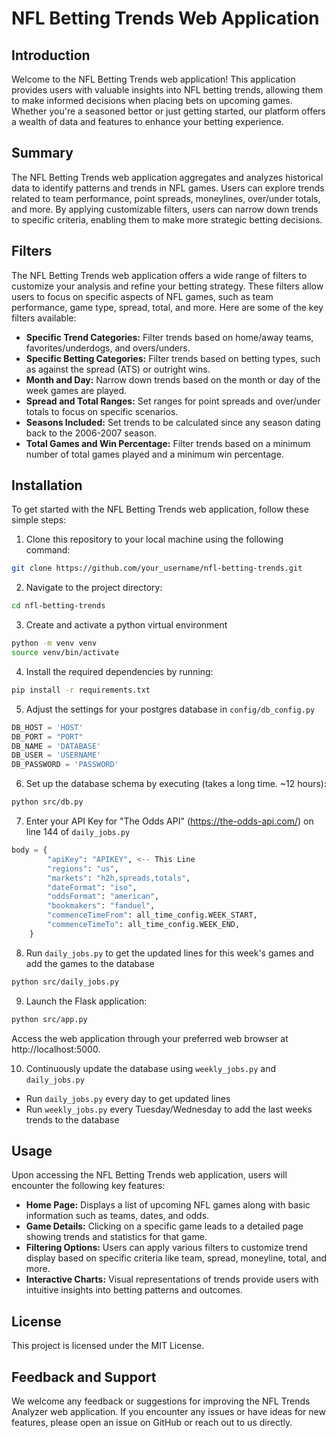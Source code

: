 # NFL Betting Trends Web Application

## Introduction
Welcome to the NFL Betting Trends web application! This application provides users with valuable insights into NFL betting trends, allowing them to make informed decisions when placing bets on upcoming games. Whether you're a seasoned bettor or just getting started, our platform offers a wealth of data and features to enhance your betting experience.

## Summary
The NFL Betting Trends web application aggregates and analyzes historical data to identify patterns and trends in NFL games. Users can explore trends related to team performance, point spreads, moneylines, over/under totals, and more. By applying customizable filters, users can narrow down trends to specific criteria, enabling them to make more strategic betting decisions.

## Filters
The NFL Betting Trends web application offers a wide range of filters to customize your analysis and refine your betting strategy. These filters allow users to focus on specific aspects of NFL games, such as team performance, game type, spread, total, and more. Here are some of the key filters available:

- **Specific Trend Categories:** Filter trends based on home/away teams, favorites/underdogs, and overs/unders.
- **Specific Betting Categories:** Filter trends based on betting types, such as against the spread (ATS) or outright wins.
- **Month and Day:** Narrow down trends based on the month or day of the week games are played.
- **Spread and Total Ranges:** Set ranges for point spreads and over/under totals to focus on specific scenarios.
- **Seasons Included:** Set trends to be calculated since any season dating back to the 2006-2007 season.
- **Total Games and Win Percentage:** Filter trends based on a minimum number of total games played and a minimum win percentage.

## Installation
To get started with the NFL Betting Trends web application, follow these simple steps:

1. Clone this repository to your local machine using the following command:
```bash
git clone https://github.com/your_username/nfl-betting-trends.git
```

2. Navigate to the project directory:
```bash
cd nfl-betting-trends
```

3. Create and activate a python virtual environment
```bash
python -m venv venv
source venv/bin/activate
```

4. Install the required dependencies by running:
```bash
pip install -r requirements.txt
```

5. Adjust the settings for your postgres database in `config/db_config.py`
```python
DB_HOST = 'HOST'
DB_PORT = "PORT"
DB_NAME = 'DATABASE'
DB_USER = 'USERNAME'
DB_PASSWORD = 'PASSWORD'
```

6. Set up the database schema by executing (takes a long time. ~12 hours):
```bash
python src/db.py
```

7. Enter your API Key for "The Odds API" (https://the-odds-api.com/) on line 144 of `daily_jobs.py`
```python
body = {
        "apiKey": "APIKEY", <-- This Line
        "regions": "us",
        "markets": "h2h,spreads,totals",
        "dateFormat": "iso",
        "oddsFormat": "american",
        "bookmakers": "fanduel",
        "commenceTimeFrom": all_time_config.WEEK_START,
        "commenceTimeTo": all_time_config.WEEK_END,
    }
```

8. Run `daily_jobs.py` to get the updated lines for this week's games and add the games to the database
```bash
python src/daily_jobs.py
```

9. Launch the Flask application:
```bash
python src/app.py
```
Access the web application through your preferred web browser at http://localhost:5000.

10. Continuously update the database using `weekly_jobs.py` and `daily_jobs.py`
  - Run `daily_jobs.py` every day to get updated lines
  - Run `weekly_jobs.py` every Tuesday/Wednesday to add the last weeks trends to the database

## Usage
Upon accessing the NFL Betting Trends web application, users will encounter the following key features:

- **Home Page:** Displays a list of upcoming NFL games along with basic information such as teams, dates, and odds.
- **Game Details:** Clicking on a specific game leads to a detailed page showing trends and statistics for that game.
- **Filtering Options:** Users can apply various filters to customize trend display based on specific criteria like team, spread, moneyline, total, and more.
- **Interactive Charts:** Visual representations of trends provide users with intuitive insights into betting patterns and outcomes.

## License
This project is licensed under the MIT License.

## Feedback and Support
We welcome any feedback or suggestions for improving the NFL Trends Analyzer web application. If you encounter any issues or have ideas for new features, please open an issue on GitHub or reach out to us directly.
